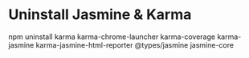 # Uninstall Jasmine & Karma

npm uninstall karma karma-chrome-launcher karma-coverage karma-jasmine karma-jasmine-html-reporter @types/jasmine jasmine-core